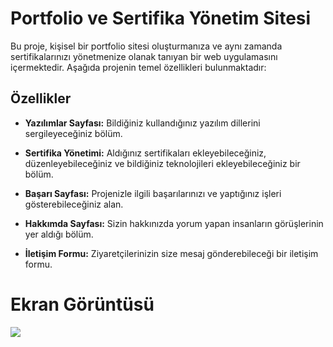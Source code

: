 # Portfolio ve Sertifika Yönetim Sitesi

Bu proje, kişisel bir portfolio sitesi oluşturmanıza ve aynı zamanda sertifikalarınızı yönetmenize olanak tanıyan bir web uygulamasını içermektedir. Aşağıda projenin temel özellikleri bulunmaktadır:

## Özellikler

- **Yazılımlar Sayfası:** Bildiğiniz kullandığınız yazılım dillerini sergileyeceğiniz bölüm.

- **Sertifika Yönetimi:** Aldığınız sertifikaları ekleyebileceğiniz, düzenleyebileceğiniz ve bildiğiniz teknolojileri ekleyebileceğiniz bir bölüm.

- **Başarı Sayfası:** Projenizle ilgili başarılarınızı ve yaptığınız işleri gösterebileceğiniz alan.

- **Hakkımda Sayfası:** Sizin hakkınızda yorum yapan insanların görüşlerinin yer aldığı bölüm.

- **İletişim Formu:** Ziyaretçilerinizin size mesaj gönderebileceği bir iletişim formu.


<h1> Ekran Görüntüsü </h1>

![](gif/WebSitem.gif)